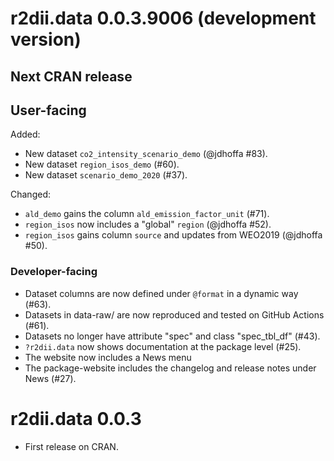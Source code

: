 # r2dii.data 0.0.3.9006 (development version)

## Next CRAN release

## User-facing

Added:
* New dataset `co2_intensity_scenario_demo` (@jdhoffa #83).
* New dataset `region_isos_demo` (#60).
* New dataset `scenario_demo_2020` (#37).

Changed:
* `ald_demo` gains the column `ald_emission_factor_unit` (#71).
* `region_isos` now includes a "global" `region` (@jdhoffa #52).
* `region_isos` gains column `source` and updates from WEO2019 (@jdhoffa #50).

### Developer-facing

* Dataset columns are now defined under `@format` in a dynamic way (#63).
* Datasets in data-raw/ are now reproduced and tested on GitHub Actions (#61).
* Datasets no longer have attribute "spec" and class "spec_tbl_df" (#43).
* `?r2dii.data` now shows documentation at the package level (#25).
* The website now includes a News menu 
* The package-website includes the changelog and release notes under News (#27).

# r2dii.data 0.0.3

* First release on CRAN.
